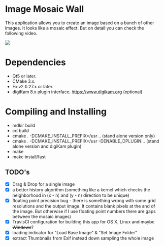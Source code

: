 # Image Mosaic Wall

This application allows you to create an image based on a bunch of other images. It looks like a mosaic effect. But on detail you can check the following video.

[![](http://i3.ytimg.com/vi/FyXyUtVnVyQ/maxresdefault.jpg)](https://www.youtube.com/watch?v=FyXyUtVnVyQ "")

# Dependencies

- Qt5 or later.
- CMake 3.x.
- Exiv2 0.27.x or later.
- digiKam 8.x plugin interface. <https://www.digikam.org> (optional)

# Compiling and Installing

- mdkir build
- cd build
- cmake . -DCMAKE_INSTALL_PREFIX=/usr ..                            (stand alone version only)
- cmake . -DCMAKE_INSTALL_PREFIX=/usr -DENABLE_DPLUGIN ..           (stand alone version and digiKam plugin)
- make
- make install/fast

## TODO's

- [x] Drag & Drop for a single image
- [x] a better history algorithm (something like a kernel which checks the neighborhood in (x - n) and (y - n) direction to be unique)
- [x] floating point precision bug - there is something wrong with some grid resolutions and the output image. It contains blank pixels at the and of the image. But otherwise if I use floating point numbers there are gaps between the mosaic images)
- [x] TravisCI configuration for building this app for OS X, Linux ~~and maybe Windows~~?
- [x] loading indicator for "Load Base Image" & "Set Image Folder"
- [x] extract Thumbnails from Exif instead down sampling the whole image
